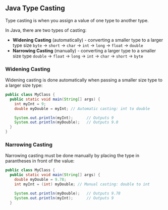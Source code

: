 ## Java Type Casting

Type casting is when you assign a value of one type to another type.

In Java, there are two types of casting:

- **Widening Casting** (automatically) - converting a smaller type to a larger type size
	`byte` -> `short` -> `char` -> `int` -> `long` -> `float` -> `double`
- **Narrowing Casting** (manually) - converting a larger type to a smaller size type
	`double` -> `float` -> `long` -> `int` -> `char` -> `short` -> `byte`

### Widening Casting

Widening casting is done automatically when passing a smaller size type to a larger size type:

```java
public class MyClass {
  public static void main(String[] args) {
    int myInt = 9;
    double myDouble = myInt; // Automatic casting: int to double

    System.out.println(myInt);      // Outputs 9
    System.out.println(myDouble);   // Outputs 9.0
  }
}
```

### Narrowing Casting

Narrowing casting must be done manually by placing the type in parantheses in front of the value:

```java
public class MyClass {
  public static void main(String[] args) {
    double myDouble = 9.78;
    int myInt = (int) myDouble; // Manual casting: double to int

    System.out.println(myDouble);   // Outputs 9.78
    System.out.println(myInt);      // Outputs 9
  }
```
